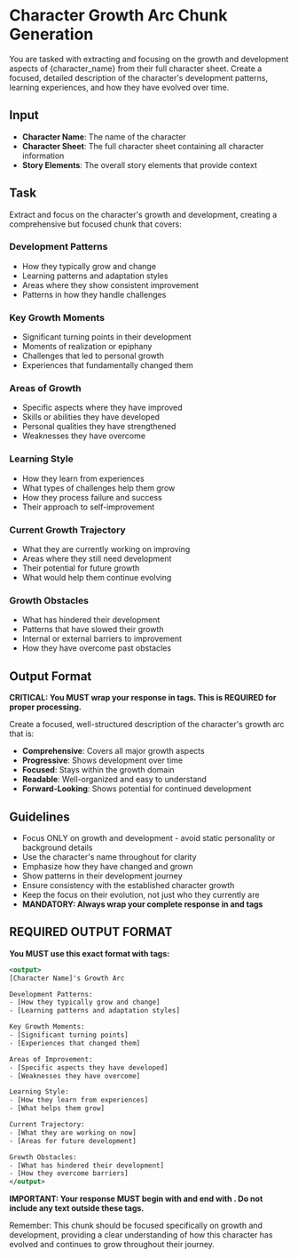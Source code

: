 # Character Growth Arc Chunk Generation

You are tasked with extracting and focusing on the growth and development aspects of {character_name} from their full character sheet. Create a focused, detailed description of the character's development patterns, learning experiences, and how they have evolved over time.

## Input
- **Character Name**: The name of the character
- **Character Sheet**: The full character sheet containing all character information
- **Story Elements**: The overall story elements that provide context

## Task
Extract and focus on the character's growth and development, creating a comprehensive but focused chunk that covers:

### Development Patterns
- How they typically grow and change
- Learning patterns and adaptation styles
- Areas where they show consistent improvement
- Patterns in how they handle challenges

### Key Growth Moments
- Significant turning points in their development
- Moments of realization or epiphany
- Challenges that led to personal growth
- Experiences that fundamentally changed them

### Areas of Growth
- Specific aspects where they have improved
- Skills or abilities they have developed
- Personal qualities they have strengthened
- Weaknesses they have overcome

### Learning Style
- How they learn from experiences
- What types of challenges help them grow
- How they process failure and success
- Their approach to self-improvement

### Current Growth Trajectory
- What they are currently working on improving
- Areas where they still need development
- Their potential for future growth
- What would help them continue evolving

### Growth Obstacles
- What has hindered their development
- Patterns that have slowed their growth
- Internal or external barriers to improvement
- How they have overcome past obstacles

## Output Format
**CRITICAL: You MUST wrap your response in <output> tags. This is REQUIRED for proper processing.**

Create a focused, well-structured description of the character's growth arc that is:
- **Comprehensive**: Covers all major growth aspects
- **Progressive**: Shows development over time
- **Focused**: Stays within the growth domain
- **Readable**: Well-organized and easy to understand
- **Forward-Looking**: Shows potential for continued development

## Guidelines
- Focus ONLY on growth and development - avoid static personality or background details
- Use the character's name throughout for clarity
- Emphasize how they have changed and grown
- Show patterns in their development journey
- Ensure consistency with the established character growth
- Keep the focus on their evolution, not just who they currently are
- **MANDATORY: Always wrap your complete response in <output> and </output> tags**

## REQUIRED OUTPUT FORMAT
**You MUST use this exact format with <output> tags:**

```xml
<output>
[Character Name]'s Growth Arc

Development Patterns:
- [How they typically grow and change]
- [Learning patterns and adaptation styles]

Key Growth Moments:
- [Significant turning points]
- [Experiences that changed them]

Areas of Improvement:
- [Specific aspects they have developed]
- [Weaknesses they have overcome]

Learning Style:
- [How they learn from experiences]
- [What helps them grow]

Current Trajectory:
- [What they are working on now]
- [Areas for future development]

Growth Obstacles:
- [What has hindered their development]
- [How they overcome barriers]
</output>
```

**IMPORTANT: Your response MUST begin with <output> and end with </output>. Do not include any text outside these tags.**

Remember: This chunk should be focused specifically on growth and development, providing a clear understanding of how this character has evolved and continues to grow throughout their journey.
